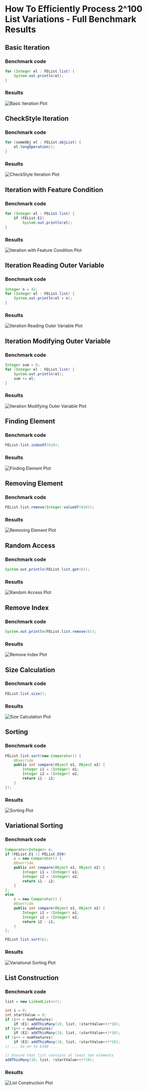 # How To Efficiently Process 2^100 List Variations - Full Benchmark Results

## Basic Iteration
### Benchmark code
```java
for (Integer el : FEList.list) {
    System.out.println(el);
}
```
### Results
![Basic Iteration Plot](./simpleIteration.png)


## CheckStyle Iteration
### Benchmark code
```java
for (someObj el : FEList.objList) {
    el.longOperation();
}
```
### Results
![CheckStyle Iteration Plot](./expensiveIteration.png)


## Iteration with Feature Condition
### Benchmark code
```java
for (Integer el : FEList.list) {
    if (FEList.E1)
        System.out.println(el);
}
```
### Results
![Iteration with Feature Condition Plot](./looptype3.png)


## Iteration Reading Outer Variable
### Benchmark code
```java
Integer n = 42;
for (Integer el : FEList.list) {
    System.out.println(el + n);
}
```
### Results
![Iteration Reading Outer Variable Plot](./looptype4.png)


## Iteration Modifying Outer Variable
### Benchmark code
```java
Integer sum = 0;
for (Integer el : FEList.list) {
    System.out.println(el);
    sum += el;
}
```
### Results
![Iteration Modifying Outer Variable Plot](./looptype2.png)


## Finding Element
### Benchmark code
```java
FEList.list.indexOf(610);
```
### Results
![Finding Element Plot](./findElement.png)


## Removing Element
### Benchmark code
```java
FEList.list.remove(Integer.valueOf(610));
```
### Results
![Removing Element Plot](./removeElement.png)


## Random Access
### Benchmark code
```java
System.out.println(FEList.list.get(6));
```
### Results
![Random Access Plot](./randomAccess.png)


## Remove Index
### Benchmark code
```java
System.out.println(FEList.list.remove(6));
```
### Results
![Remove Index Plot](./removeIndex.png)


## Size Calculation
### Benchmark code
```java
FEList.list.size();
```
### Results
![Size Calculation Plot](./size.png)


## Sorting
### Benchmark code
```java
FEList.list.sort(new Comparator() {
    @Override
    public int compare(Object o1, Object o2) {
        Integer i1 = (Integer) o1;
        Integer i2 = (Integer) o2;
        return i1 - i2;
    }
});
```
### Results
![Sorting Plot](./sort.png)


## Variational Sorting
### Benchmark code
```java
Comparator<Integer> c;
if (FEList.E1 || FEList.E50)
    c = new Comparator() {
    @Override
    public int compare(Object o1, Object o2) {
        Integer i1 = (Integer) o1;
        Integer i2 = (Integer) o2;
        return i1 - i2;
    }
};
else
    c = new Comparator() {
    @Override
    public int compare(Object o1, Object o2) {
        Integer i1 = (Integer) o1;
        Integer i2 = (Integer) o2;
        return i2 - i1;
    }
};

FEList.list.sort(c);
```
### Results
![Variational Sorting Plot](./sortType.png)


## List Construction
### Benchmark code
```java
list = new LinkedList<>();

int i = 0;
int startValue = 0;
if (i++ < numFeatures)
    if (E1) addThisMany(10, list, (startValue++)*10);
if (i++ < numFeatures)
    if (E2) addThisMany(10, list, (startValue++)*10);
if (i++ < numFeatures)
    if (E3) addThisMany(10, list, (startValue++)*10);
// ... So on to E100 ...

// Ensure that list contains at least ten elements
addThisMany(10, list, (startValue++)*10);
```
### Results
![List Construction Plot](./memory.png)

